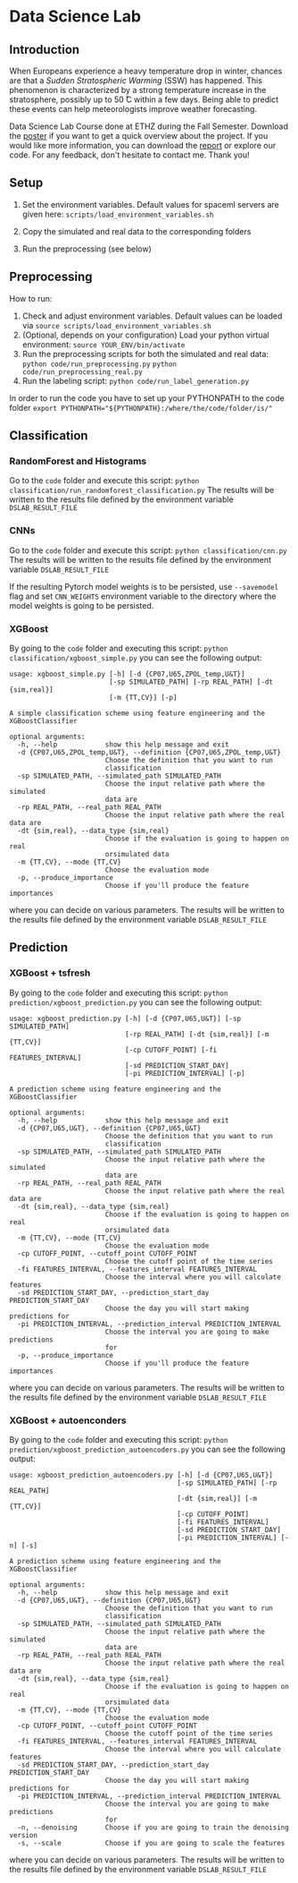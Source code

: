 # Data Science Lab

## Introduction
When Europeans experience a heavy temperature drop in winter, chances are that a *Sudden Stratospheric Warming* (SSW) has happened. This phenomenon is characterized by a strong temperature increase in the stratosphere, possibly up to 50 ̊C within a few days. Being able to predict these events can help meteorologists improve weather forecasting.

Data Science Lab Course done at ETHZ during the Fall Semester. Download the [poster](poster.pdf) if you want to get a quick overview about the project. If you would like more information, you can download the [report](report.pdf) or explore our code. For any feedback, don't hesitate to contact me. Thank you!

## Setup
1. Set the environment variables.
Default values for spaceml servers are given here:
`scripts/load_environment_variables.sh`

2. Copy the simulated and real data to the corresponding folders

3. Run the preprocessing (see below)

## Preprocessing

How to run:
1. Check and adjust environment variables. Default values can be loaded via 
`source scripts/load_environment_variables.sh`
2. (Optional, depends on your configuration) Load your python virtual environment:
`source YOUR_ENV/bin/activate`
3. Run the preprocessing scripts for both the simulated and real data:
`python code/run_preprocessing.py`
`python code/run_preprocessing_real.py`
4. Run the labeling script:
`python code/run_label_generation.py`

In order to run the code you have to set up your PYTHONPATH to the code folder
```export PYTHONPATH="${PYTHONPATH}:/where/the/code/folder/is/"```


## Classification

### RandomForest and Histograms

Go to the `code` folder and execute this script:
`python classification/run_randomforest_classification.py`
The results will be written to the results file defined by the environment variable `DSLAB_RESULT_FILE`

### CNNs

Go to the `code` folder and execute this script:
`python classification/cnn.py`
The results will be written to the results file defined by the environment variable `DSLAB_RESULT_FILE`

If the resulting Pytorch model weights is to be persisted, use `--savemodel` flag and set `CNN_WEIGHTS` environment variable to the directory where the model weights is going to be persisted.

### XGBoost
By going to the `code` folder and executing this script:
`python classification/xgboost_simple.py` you can see the following output:

```
usage: xgboost_simple.py [-h] [-d {CP07,U65,ZPOL_temp,U&T}]
                         [-sp SIMULATED_PATH] [-rp REAL_PATH] [-dt {sim,real}]
                         [-m {TT,CV}] [-p]

A simple classification scheme using feature engineering and the
XGBoostClassifier

optional arguments:
  -h, --help            show this help message and exit
  -d {CP07,U65,ZPOL_temp,U&T}, --definition {CP07,U65,ZPOL_temp,U&T}
                        Choose the definition that you want to run
                        classification
  -sp SIMULATED_PATH, --simulated_path SIMULATED_PATH
                        Choose the input relative path where the simulated
                        data are
  -rp REAL_PATH, --real_path REAL_PATH
                        Choose the input relative path where the real data are
  -dt {sim,real}, --data_type {sim,real}
                        Choose if the evaluation is going to happen on real
                        orsimulated data
  -m {TT,CV}, --mode {TT,CV}
                        Choose the evaluation mode
  -p, --produce_importance
                        Choose if you'll produce the feature importances
```
where you can decide on various parameters. The results will be written to the results file defined by the environment variable `DSLAB_RESULT_FILE`

## Prediction

### XGBoost + tsfresh
By going to the `code` folder and executing this script:
`python prediction/xgboost_prediction.py` you can see the following output:

```
usage: xgboost_prediction.py [-h] [-d {CP07,U65,U&T}] [-sp SIMULATED_PATH]
                             [-rp REAL_PATH] [-dt {sim,real}] [-m {TT,CV}]
                             [-cp CUTOFF_POINT] [-fi FEATURES_INTERVAL]
                             [-sd PREDICTION_START_DAY]
                             [-pi PREDICTION_INTERVAL] [-p]

A prediction scheme using feature engineering and the XGBoostClassifier

optional arguments:
  -h, --help            show this help message and exit
  -d {CP07,U65,U&T}, --definition {CP07,U65,U&T}
                        Choose the definition that you want to run
                        classification
  -sp SIMULATED_PATH, --simulated_path SIMULATED_PATH
                        Choose the input relative path where the simulated
                        data are
  -rp REAL_PATH, --real_path REAL_PATH
                        Choose the input relative path where the real data are
  -dt {sim,real}, --data_type {sim,real}
                        Choose if the evaluation is going to happen on real
                        orsimulated data
  -m {TT,CV}, --mode {TT,CV}
                        Choose the evaluation mode
  -cp CUTOFF_POINT, --cutoff_point CUTOFF_POINT
                        Choose the cutoff point of the time series
  -fi FEATURES_INTERVAL, --features_interval FEATURES_INTERVAL
                        Choose the interval where you will calculate features
  -sd PREDICTION_START_DAY, --prediction_start_day PREDICTION_START_DAY
                        Choose the day you will start making predictions for
  -pi PREDICTION_INTERVAL, --prediction_interval PREDICTION_INTERVAL
                        Choose the interval you are going to make predictions
                        for
  -p, --produce_importance
                        Choose if you'll produce the feature importances
```

where you can decide on various parameters. The results will be written to the results file defined by the environment variable `DSLAB_RESULT_FILE`

### XGBoost + autoenconders

By going to the `code` folder and executing this script:
`python prediction/xgboost_prediction_autoencoders.py` you can see the following output:

```
usage: xgboost_prediction_autoencoders.py [-h] [-d {CP07,U65,U&T}]
                                          [-sp SIMULATED_PATH] [-rp REAL_PATH]
                                          [-dt {sim,real}] [-m {TT,CV}]
                                          [-cp CUTOFF_POINT]
                                          [-fi FEATURES_INTERVAL]
                                          [-sd PREDICTION_START_DAY]
                                          [-pi PREDICTION_INTERVAL] [-n] [-s]

A prediction scheme using feature engineering and the XGBoostClassifier

optional arguments:
  -h, --help            show this help message and exit
  -d {CP07,U65,U&T}, --definition {CP07,U65,U&T}
                        Choose the definition that you want to run
                        classification
  -sp SIMULATED_PATH, --simulated_path SIMULATED_PATH
                        Choose the input relative path where the simulated
                        data are
  -rp REAL_PATH, --real_path REAL_PATH
                        Choose the input relative path where the real data are
  -dt {sim,real}, --data_type {sim,real}
                        Choose if the evaluation is going to happen on real
                        orsimulated data
  -m {TT,CV}, --mode {TT,CV}
                        Choose the evaluation mode
  -cp CUTOFF_POINT, --cutoff_point CUTOFF_POINT
                        Choose the cutoff point of the time series
  -fi FEATURES_INTERVAL, --features_interval FEATURES_INTERVAL
                        Choose the interval where you will calculate features
  -sd PREDICTION_START_DAY, --prediction_start_day PREDICTION_START_DAY
                        Choose the day you will start making predictions for
  -pi PREDICTION_INTERVAL, --prediction_interval PREDICTION_INTERVAL
                        Choose the interval you are going to make predictions
                        for
  -n, --denoising       Choose if you are going to train the denoising version
  -s, --scale           Choose if you are going to scale the features
```

where you can decide on various parameters. The results will be written to the results file defined by the environment variable `DSLAB_RESULT_FILE`
